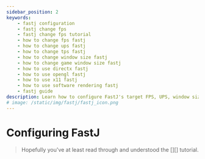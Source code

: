 ```yaml
---
sidebar_position: 2
keywords:
    - fastj configuration
    - fastj change fps
    - fastj change fps tutorial
    - how to change fps fastj
    - how to change ups fastj
    - how to change tps fastj
    - how to change window size fastj
    - how to change game window size fastj
    - how to use directx fastj
    - how to use opengl fastj
    - how to use x11 fastj
    - how to use software rendering fastj
    - fastj guide
description: Learn how to configure FastJ's target FPS, UPS, window size, and hardware acceleration.
# image: /static/img/fastj/fastj_icon.png
---
```



# Configuring FastJ
> Hopefully you've at least read through and understood the [][] tutorial.


[Hello-FastJ-Tutorial]: /wiki/tutorials/hello-fastj "Hello, FastJ! | FastJ Tutorials"
